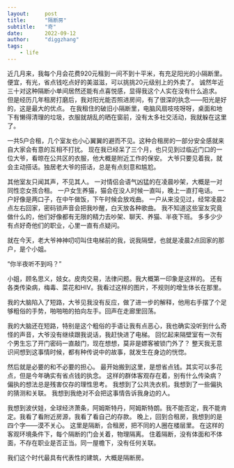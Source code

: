 ```yaml
---
layout:     post
title:      "隔断房"
subtitle:   "奇"
date:       2022-09-12
author:     "diggzhang"
tags:
    - life
---
```



近几月来，我每个月会花费920元租到一间不到十平米，有充足阳光的小隔断里。
便宜，有光，省点钱吃点好的美滋滋，可以挑挑20元级别上的外卖了。
诚然年近三十对这种隔断小单间居然还能有点喜悦感，显得我这个人实在没有什么追求。
但是经历几年租房打磨后，我对阳光能否照进房间，有了很深的执念——阳光是好的，这是最大的优点。
在我租住的破旧小隔断里，电脑风扇吱吱呀呀，桌面和地下有懒得清理的垃圾，衣服就胡乱的晒在窗前，没有太多社交活动，我就躲在这里了。

一共5户合租，几个室友也小心翼翼的避而不见。这种合租房的一部分安全感就来自大家会有意的互相不打扰。
现在我已经呆了三个月，也只见到过临近门口的一位大爷，看晾在公共区的衣服，他大概是附近工作的保安。
大爷只要见着我，就会主动搭话。独居老大爷的搭话，总是有点刻意和尴尬。

其他室友只闻其声，不见其人。
一对情侣会语气凶猛的在凌晨吵架，大概是一对同性恋女孩合租。
一户女生养猫，猫会在没人时候一直叫，晚上一直打电话。
一户好像是两口子，在中午做饭，下午时候会放戏曲。
一户从来没见过，经常凌晨2点左右回家，密码锁声音会把我吵醒，白天放各种歌曲。
我不知道这些室友究竟做什么的，他们好像都有无限的精力去吵架、聊天、养猫、半夜下班。
多多少少有点好奇他们的职业，心里一直有点疑问。

就在今天，老大爷神神叨叨叫住电梯前的我，说我隔壁，也就是凌晨2点回家的那户，是个小姐。

“你半夜听不到吗？”

小姐，顾名思义，妓女。皮肉交易，法律问题。我大概第一印象是这样的。
还有各类传染病，梅毒、菜花和HIV。我看过这样的图片，不规则的增生体长在那里。

我的大脑陷入了短路，大爷见我没有反应，做了进一步的解释，他用右手摆了个足够粗俗的手势，啪啪啪的拍向左手。回声在走廊里回荡。

我的大脑还在短路，特别是这个粗俗的手语让我有点恶心，我也确实没听到什么奇怪的声音，大爷没有继续跟我说话，我赶快进了电梯。
回忆起来隔壁室有一次有个男生忘了开门密码一直敲门，现在想想，莫非是嫖客被锁门外了？
整天我无意识间想到这事情时候，都有种传说中的故事，就发生在身边的恍惚。

然后就是必要的和不必要的担心。
最开始搬到这里，是想省点钱。其实可以多花点，但是今年确实有省点钱的执念。
这样的群体客观存在着，别有什么传染病？
偏执的想法总是残害仅存的理性思考。
我想到了公共洗衣机，我想到了一些偏执的猜测和关联。
我想到我绝对不会把这事情告诉我身边的人。

我想到波伏娃，全球经济萧条，阿姆斯特丹，阿姆斯特朗。我不能否定，我不能肯定。我看了看附近房源，我看了看自己的存款。
晚上，回到合租房，我想到的是四个字——漠不关心。
这里是隔断，合租房，把不同的人圈在楼层里。
在这样的客观环境条件下，每个隔断的门会关着，物理隔离。
住着隔断，没有体面和不体面，不存在职业是否正当。同一屋檐下，没有任何关联。

我们这个时代最具有代表性的建筑，大概是隔断房。
